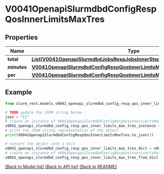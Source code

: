 # V0041OpenapiSlurmdbdConfigRespQosInnerLimitsMaxTres


## Properties

Name | Type | Description | Notes
------------ | ------------- | ------------- | -------------
**total** | [**List[V0041OpenapiSlurmdbdJobsRespJobsInnerStepsInnerTresRequestedMaxInner]**](V0041OpenapiSlurmdbdJobsRespJobsInnerStepsInnerTresRequestedMaxInner.md) |  | [optional] 
**minutes** | [**V0041OpenapiSlurmdbdConfigRespQosInnerLimitsMaxTresMinutes**](V0041OpenapiSlurmdbdConfigRespQosInnerLimitsMaxTresMinutes.md) |  | [optional] 
**per** | [**V0041OpenapiSlurmdbdConfigRespQosInnerLimitsMaxTresPer**](V0041OpenapiSlurmdbdConfigRespQosInnerLimitsMaxTresPer.md) |  | [optional] 

## Example

```python
from slurm_rest.models.v0041_openapi_slurmdbd_config_resp_qos_inner_limits_max_tres import V0041OpenapiSlurmdbdConfigRespQosInnerLimitsMaxTres

# TODO update the JSON string below
json = "{}"
# create an instance of V0041OpenapiSlurmdbdConfigRespQosInnerLimitsMaxTres from a JSON string
v0041_openapi_slurmdbd_config_resp_qos_inner_limits_max_tres_instance = V0041OpenapiSlurmdbdConfigRespQosInnerLimitsMaxTres.from_json(json)
# print the JSON string representation of the object
print(V0041OpenapiSlurmdbdConfigRespQosInnerLimitsMaxTres.to_json())

# convert the object into a dict
v0041_openapi_slurmdbd_config_resp_qos_inner_limits_max_tres_dict = v0041_openapi_slurmdbd_config_resp_qos_inner_limits_max_tres_instance.to_dict()
# create an instance of V0041OpenapiSlurmdbdConfigRespQosInnerLimitsMaxTres from a dict
v0041_openapi_slurmdbd_config_resp_qos_inner_limits_max_tres_from_dict = V0041OpenapiSlurmdbdConfigRespQosInnerLimitsMaxTres.from_dict(v0041_openapi_slurmdbd_config_resp_qos_inner_limits_max_tres_dict)
```
[[Back to Model list]](../README.md#documentation-for-models) [[Back to API list]](../README.md#documentation-for-api-endpoints) [[Back to README]](../README.md)


